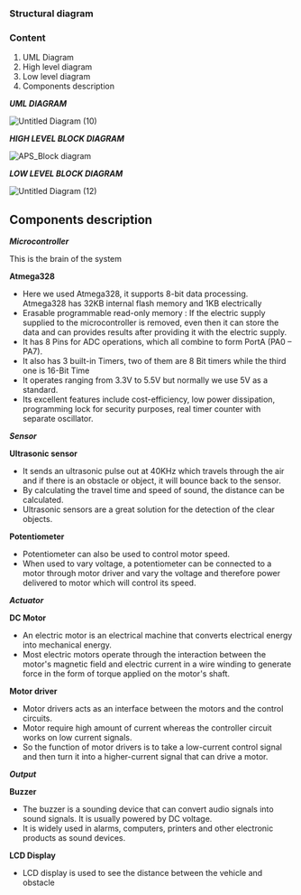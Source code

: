 ### Structural diagram

### Content
1. UML Diagram
2. High level diagram
3. Low level diagram
4. Components description


***UML DIAGRAM***

![Untitled Diagram (10)](https://user-images.githubusercontent.com/93757351/155830445-e03d31f7-f88a-44f4-8ab6-47f5642201dd.jpg)

***HIGH LEVEL BLOCK DIAGRAM***

![APS_Block diagram](https://user-images.githubusercontent.com/93757351/155698624-d690b5a2-77a3-46d5-9b59-7b185c4d2075.png)

***LOW LEVEL BLOCK DIAGRAM***

![Untitled Diagram (12)](https://user-images.githubusercontent.com/93757351/155831870-9184b4a5-3954-4da3-965a-1a0ab26f54e0.jpg)





## Components description

***Microcontroller***

This is the brain of the system 

**Atmega328**
- Here we used Atmega328, it supports 8-bit data processing. Atmega328 has 32KB internal flash memory and 1KB electrically
- Erasable programmable read-only memory : If the electric supply supplied to the microcontroller is removed, even then it can store the data and can provides results after providing it with the electric supply.
- It has 8 Pins for ADC operations, which all combine to form PortA (PA0 – PA7).
- It also has 3 built-in Timers, two of them are 8 Bit timers while the third one is 16-Bit Time
- It operates ranging from 3.3V to 5.5V but normally we use 5V as a standard.
- Its excellent features include cost-efficiency, low power dissipation, programming lock for security purposes, real timer counter with separate oscillator.

***Sensor***

**Ultrasonic sensor**
- It sends an ultrasonic pulse out at 40KHz which travels through the air and if there is an obstacle or object, it will bounce back to the sensor. 
- By calculating the travel time and speed of sound, the distance can be calculated. 
- Ultrasonic sensors are a great solution for the detection of the clear objects.

**Potentiometer**
- Potentiometer can also be used to control motor speed.
- When used to vary voltage, a potentiometer can be connected to a motor through motor driver and vary the voltage and therefore power delivered to  motor which will control its speed.

***Actuator***

**DC Motor**
- An electric motor is an electrical machine that converts electrical energy into mechanical energy. 
- Most electric motors operate through the interaction between the motor's magnetic field and electric current in a wire winding to generate force in the form of torque applied on the motor's shaft.

**Motor driver**
- Motor drivers acts as an interface between the motors and the control circuits.
- Motor require high amount of current whereas the controller circuit works on low current signals. 
- So the function of motor drivers is to take a low-current control signal and then turn it into a higher-current signal that can drive a motor.

***Output***

**Buzzer**
- The buzzer is a sounding device that can convert audio signals into sound signals. It is usually powered by DC voltage. 
- It is widely used in alarms, computers, printers and other electronic products as sound devices.

**LCD Display**
- LCD display is used to see the distance between the vehicle and obstacle
